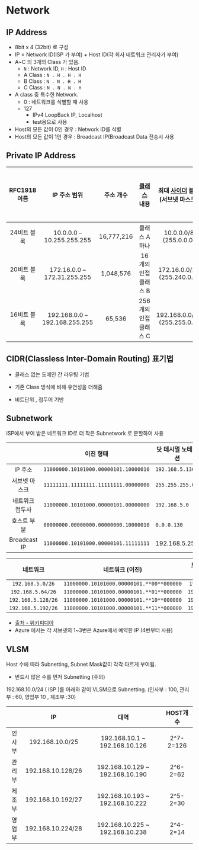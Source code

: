 # Network

## IP Address 

- 8bit x 4 (32bit) 로 구성
- IP = Network ID(ISP 가 부여) + Host ID(각 회사 네트워크 관리자가 부여)
- A~C 의 3개의 Class 가 있음.
  - `N` : Network ID, `H` : Host ID
  - A Class : `N . H . H . H`
  - B Class : `N . N . H . H`
  - C Class : `N . N . N . H `
- A class 중 특수한 Network.
  - 0 : 네트워크를 식별할 때 사용
  - 127 
    - IPv4 LoopBack IP, Localhost
    - test용으로 사용
- Host의 모든 값이 0인 경우 : Network ID를 식별
- Host의 모든 값이 1인 경우 : Broadcast IP(Broadcast Data 전송시 사용



## Private IP Address

| RFC1918 이름 |         IP 주소 범위          | 주소 개수  | [클래스](https://ko.wikipedia.org/wiki/네트워크_클래스) 내용 | 최대 [사이더](https://ko.wikipedia.org/wiki/사이더_(네트워킹)) 블록 (서브넷 마스크) | 호스트 ID 크기 |
| :----------: | :---------------------------: | :--------: | :----------------------------------------------------------: | :----------------------------------------------------------: | :------------: |
| 24비트 블록  |   10.0.0.0 – 10.255.255.255   | 16,777,216 |                        클래스 A 하나                         |                    10.0.0.0/8 (255.0.0.0)                    |    24 비트     |
| 20비트 블록  |  172.16.0.0 – 172.31.255.255  | 1,048,576  |                     16개의 인접 클래스 B                     |                 172.16.0.0/12 (255.240.0.0)                  |    20 비트     |
| 16비트 블록  | 192.168.0.0 – 192.168.255.255 |   65,536   |                    256개의 인접 클래스 C                     |                 192.168.0.0/16 (255.255.0.0)                 |    16 비트     |



## CIDR(Classless Inter-Domain Routing) 표기법

- 클래스 없는 도메인 간 라우팅 기법

- 기존 Class 방식에 비해 유연성을 더해줌

- 비트단위 , 접두어 기반

  

## Subnetwork

ISP에서 부여 받은 네트워크 ID로 더 작은 Subnetwork 로 분할하여 사용

|                 |               이진 형태               | 닷 데시멀 노테이션 |
| :-------------: | :-----------------------------------: | ------------------ |
|     IP 주소     | `11000000.10101000.00000101.10000010` | `192.168.5.130`    |
|  서브넷 마스크  | `11111111.11111111.11111111.00000000` | `255.255.255.0`    |
| 네트워크 접두사 | `11000000.10101000.00000101.00000000` | `192.168.5.0`      |
|   호스트 부분   | `00000000.00000000.00000000.10000010` | `0.0.0.130`        |
|  Broadcast IP   | `11000000.10101000.00000101.11111111` | 192.168.5.255      |

|      네트워크      |              네트워크 (이진)              | 브로드캐스트 주소 |
| :----------------: | :---------------------------------------: | :---------------: |
|  `192.168.5.0/26`  | `11000000.10101000.00000101.**00**000000` |  `192.168.5.63`   |
| `192.168.5.64/26`  | `11000000.10101000.00000101.**01**000000` |  `192.168.5.127`  |
| `192.168.5.128/26` | `11000000.10101000.00000101.**10**000000` |  `192.168.5.191`  |
| `192.168.5.192/26` | `11000000.10101000.00000101.**11**000000` |  `192.168.5.255`  |

- [출처 - 위키피디아](https://ko.wikipedia.org/wiki/부분망)
- Azure 에서는 각 서브넷의 1~3번은 Azure에서 예약한 IP (4번부터 사용)



## VLSM

 Host 수에 따라 Subnetting, Subnet Mask값이 각각 다르게 부여됨. 

   - 반드시 많은 수를 먼저 Subnetting (주의)

192.168.10.0/24 ( ISP )를 아래와 같이 VLSM으로 Subnetting.
(인사부 : 100, 관리부 : 60, 영업부 10 , 제조부 :30)

|        |        IP         |              대역               | HOST개수  |
| :----: | :---------------: | :-----------------------------: | :-------: |
| 인사부 |  192.168.10.0/25  |  192.168.10.1 ~ 192.168.10.126  | 2^7-2=126 |
| 관리부 | 192.168.10.128/26 | 192.168.10.129 ~ 192.168.10.190 | 2^6-2=62  |
| 제조부 | 192.168.10.192/27 | 192.168.10.193 ~ 192.168.10.222 | 2^5-2=30  |
| 영업부 | 192.168.10.224/28 | 192.168.10.225 ~ 192.168.10.238 | 2^4-2=14  |

